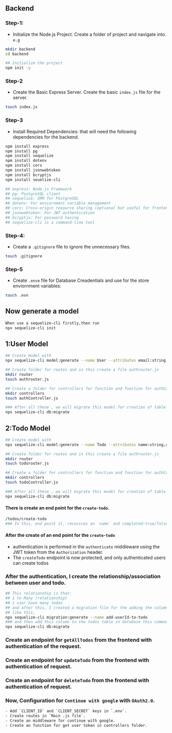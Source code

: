 ## Backend

### Step-1:

- Initialize the Node.js Project. Create a folder of project and navigate into. `e.g`

```bash
mkdir backend
cd backend

## Initialize the project
npm init -y
```

### Step-2

- Create the Basic Express Server. Create the basic `index.js` file for the server.

```bash
touch index.js
```

### Step-3

- Install Required Dependencies: that will need the following dependencies for the backend.

```bash
npm install express
npm install pg
npm install sequelize
npm install dotenv
npm install cors
npm install jsonwebtoken
npm install bcryptjs
npm install seuelize-cli
```

```bash
## express: Node.js Framework
## pg: PostgreSQL client
## sequelize: ORM for PostgreSQL
## dotenv: For enviornment variable management
## cors: Cross-origin resource sharing (optional but useful for frontend-backend communication)
## jsonwebtoken: For JWT authentication
## bcryptjs: For password hasing
## sequelize-cli is a command-line tool
```

### Step-4:

- Create a `.gitignore` file to ignore the unnecessary files.

```bash
touch .gitignore
```

### Step-5

- Create `.enve` file for Database Creadentials and use for the store enviornment variables:

```bash
touch .evn
```

## Now generate a model

```bash
When use a sequelize-cli firstly,then run
npx sequelize-cli init
```

## 1:User Model

```bash
## Create model with
npx sequelize-cli model:generate --name User --attributes email:string,password:string

## Create folder for routes and in this create a file authrouter.js
mkdir router
touch authrouter.js

## Create a folder for controllers for function and function for authController
mkdir controllers
touch authController.js

### After all these , we will migrate this model for creation of table in tb
npx sequelize-cli db:migrate
```

## 2:Todo Model

```bash
## Create model with
npx sequelize-cli model:generate --name Todo --attributes name:string,completed:boolean

## Create folder for routes and in this create a file authrouter.js
mkdir router
touch todorouter.js

## Create a folder for controllers for function and function for authController
mkdir controllers
touch todoController.js

### After all these , we will migrate this model for creation of table in tb
npx sequelize-cli db:migrate
```

#### There is create an end point for the `create-todo`.

```bash
/todos/create-todo
### In this, end point it, recevices an `name` and completed:true/false
```

#### After the create of an end point for the `create-todo`

- authentication is performed in the `authenticate` middleware using the JWT token from the `Authorization` header.
- The `createTodo` endpoint is now protected, and only authenticated users can create todos

### After the authentication, I create the relationship/association between user and todo.

```bash
## This relationship is that:
## 1 to Many (relationship)
## 1 user have many todos
## and after this, I created a migration file for the adding the column in todo table
## like this,
npx sequelize-cli migration:generate --name add-userId-to-todo
### and then add this column to the todos table in database this command like,
npx sequelize-cli db:migrate
```

### Create an endpoint for `getAllTodos` from the frontend with authentication of the request.

### Create an endpoint for `updateTodo` from the frontend with authentication of request.

### Create an endpoint for `deleteTodo` from the frontend with authentication of request.

### Now, Configuration for `Continue with google` with `OAuth2.0`.

```bash
- Add `CLIENT_ID` and `CLIENT_SECRET` keys in `.env`.
- Create routes in `Main .js file`.
- Create an middleware for continue with google.
- Create an function for get user token in controllers folder.
```
